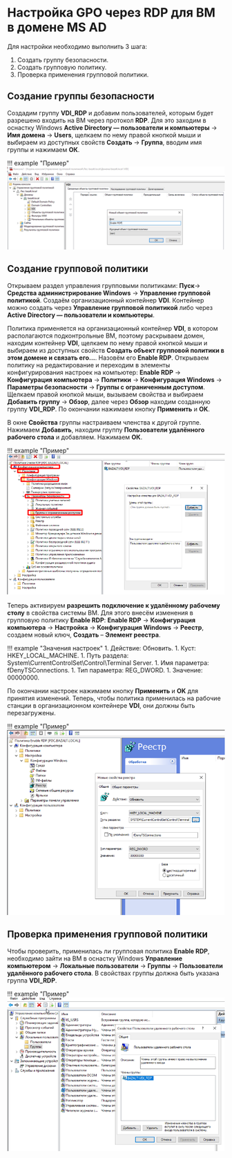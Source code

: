 # Настройка GPO через RDP для ВМ в домене MS AD
Для настройки необходимо выполнить 3 шага:

1. Создать группу безопасности.
1. Создать групповую политику.
1. Проверка применения групповой политики.

## Создание группы безопасности
Создадим группу **VDI_RDP** и добавим пользователей, которым будет разрешено входить на ВМ через протокол **RDP**. 
Для это заходим в оснастку Windows **Active Directory — пользователи и компьютеры** → **Имя домена** → **Users**, 
щелкаем по нему правой кнопкой мыши и выбираем из доступных свойств **Создать** → **Группа**, вводим имя группы 
и нажимаем **ОК**. 

!!! example "Пример"
    ![image](../../../_assets/vdi/how_to/exml_ms_ad_group.png)

## Создание групповой политики
Открываем раздел управления групповыми политиками: 
**Пуск**→ **Средства администрирование Windows** → **Управление групповой политикой**.
Создаём организационный контейнер **VDI**. Контейнер можно создать через **Управление групповой политикой** либо 
через **Active Directory — пользователи и компьютеры**.

Политика применяется на организационный контейнер **VDI**, в котором располагаются подконтрольные ВМ, поэтому раскрываем домен, 
находим контейнер **VDI**, щелкаем по нему правой кнопкой мыши и выбираем из доступных свойств **Создать объект групповой политики в этом домене и связать его...**.
Назовём его **Enable RDP**. 
Открываем политику на редактирование и переходим в элементы конфигурирования настроек на компьютер:
**Enable RDP** → **Конфигурация компьютера** → **Политики** → **Конфигурация Windows** → **Параметры безопасности** → **Группы с ограниченным доступом**. 
Щелкаем правой кнопкой мыши, вызываем свойства и выбираем **Добавить группу** → **Обзор**, далее через **Обзор** 
находим созданную группу **VDI_RDP**. По окончании нажимаем кнопку **Применить** и **OK**.

В окне **Свойства** группы настраиваем членства к другой группе. Нажимаем **Добавить**, находим группу 
**Пользователи удалённого рабочего стола** и добавляем. Нажимаем **ОК**.

!!! example "Пример"
    ![image](../../../_assets/vdi/how_to/exml_ms_ad_members.png)

Теперь активируем **разрешить подключение к удалённому рабочему столу** в свойства системы ВМ. 
Для этого внесём изменения в групповую политику **Enable RDP**:
**Enable RDP** → **Конфигурация компьютера** → **Настройка** → **Конфигурация Windows** → **Реестр**, создаем новый ключ,
**Создать** – **Элемент реестра**.

!!! example "Значения настроек"
    1. Действие: Обновить.
    1. Куст: HKEY_LOCAL_MACHINE.
    1. Путь раздела: System\CurrentControlSet\Control\Terminal Server.
    1. Имя параметра: fDenyTSConnections.
    1. Тип параметра: REG_DWORD.
    1. Значение: 00000000.

По окончании настроек нажимаем кнопку **Применить** и **OK** для принятия изменений. Теперь, чтобы политика применилась на
рабочие станции в организационном контейнере **VDI**, они должны быть перезагружены.

!!! example "Пример"
    ![image](../../../_assets/vdi/how_to/exml_ms_ad_registry.png)

## Проверка применения групповой политики
Чтобы проверить, применилась ли групповая политика **Enable RDP**, необходимо зайти на ВМ в оснастку Windows
**Управление компьютером** → **Локальные пользователи** → **Группы** → **Пользователи удалённого рабочего стола**.
В свойствах группы должна быть указана группа **VDI_RDP**.

!!! example "Пример"
    ![image](../../../_assets/vdi/how_to/exml_ms_ad_policy_check.png)